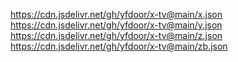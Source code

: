 https://cdn.jsdelivr.net/gh/yfdoor/x-tv@main/x.json
https://cdn.jsdelivr.net/gh/yfdoor/x-tv@main/y.json
https://cdn.jsdelivr.net/gh/yfdoor/x-tv@main/z.json
https://cdn.jsdelivr.net/gh/yfdoor/x-tv@main/zb.json